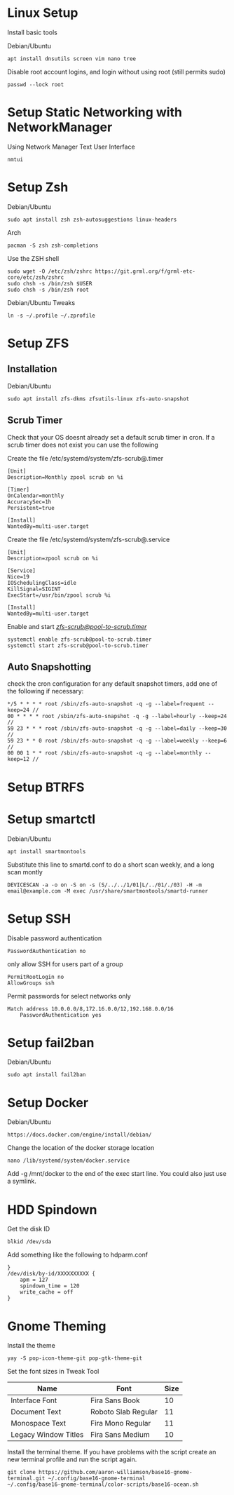 # Linux Setup

Install basic tools

Debian/Ubuntu

    apt install dnsutils screen vim nano tree

Disable root account logins, and login without using root (still permits sudo)

    passwd --lock root

# Setup Static Networking with NetworkManager

Using Network Manager Text User Interface

    nmtui

# Setup Zsh

Debian/Ubuntu

    sudo apt install zsh zsh-autosuggestions linux-headers

Arch

    pacman -S zsh zsh-completions

Use the ZSH shell

    sudo wget -O /etc/zsh/zshrc https://git.grml.org/f/grml-etc-core/etc/zsh/zshrc
    sudo chsh -s /bin/zsh $USER
    sudo chsh -s /bin/zsh root

Debian/Ubuntu Tweaks

    ln -s ~/.profile ~/.zprofile


# Setup ZFS
## Installation

Debian/Ubuntu

    sudo apt install zfs-dkms zfsutils-linux zfs-auto-snapshot

## Scrub Timer

Check that your OS doesnt already set a default scrub timer in cron. If a scrub timer does not exist you can use the following

Create the file /etc/systemd/system/zfs-scrub@.timer

    [Unit]
    Description=Monthly zpool scrub on %i

    [Timer]
    OnCalendar=monthly
    AccuracySec=1h
    Persistent=true

    [Install]
    WantedBy=multi-user.target

Create the file /etc/systemd/system/zfs-scrub@.service

    [Unit]
    Description=zpool scrub on %i

    [Service]
    Nice=19
    IOSchedulingClass=idle
    KillSignal=SIGINT
    ExecStart=/usr/bin/zpool scrub %i

    [Install]
    WantedBy=multi-user.target

Enable and start *zfs-scrub@pool-to-scrub.timer*

    systemctl enable zfs-scrub@pool-to-scrub.timer
    systemctl start zfs-scrub@pool-to-scrub.timer

## Auto Snapshotting

check the cron configuration for any default snapshot timers, add one of the following if necessary:

    */5 * * * * root /sbin/zfs-auto-snapshot -q -g --label=frequent --keep=24 //
    00 * * * * root /sbin/zfs-auto-snapshot -q -g --label=hourly --keep=24 //
    59 23 * * * root /sbin/zfs-auto-snapshot -q -g --label=daily --keep=30 //
    59 23 * * 0 root /sbin/zfs-auto-snapshot -q -g --label=weekly --keep=6 //
    00 00 1 * * root /sbin/zfs-auto-snapshot -q -g --label=monthly --keep=12 //

# Setup BTRFS

# Setup smartctl

Debian/Ubuntu

    apt install smartmontools

Substitute this line to smartd.conf to do a short scan weekly, and a long scan montly

    DEVICESCAN -a -o on -S on -s (S/../../1/01|L/../01/./03) -H -m email@example.com -M exec /usr/share/smartmontools/smartd-runner

# Setup SSH

Disable password authentication

    PasswordAuthentication no

only allow SSH for users part of a group

    PermitRootLogin no
    AllowGroups ssh

Permit passwords for select networks only 

    Match address 10.0.0.0/8,172.16.0.0/12,192.168.0.0/16
        PasswordAuthentication yes

# Setup fail2ban

Debian/Ubuntu

    sudo apt install fail2ban


# Setup Docker

Debian/Ubuntu

    https://docs.docker.com/engine/install/debian/

Change the location of the docker storage location

    nano /lib/systemd/system/docker.service

Add -g /mnt/docker to the end of the exec start line. You could also just use a symlink.

# HDD Spindown

Get the disk ID

    blkid /dev/sda

Add something like the following to hdparm.conf

    }
    /dev/disk/by-id/XXXXXXXXXX {
        apm = 127
        spindown_time = 120
        write_cache = off
    }

# Gnome Theming

Install the theme

    yay -S pop-icon-theme-git pop-gtk-theme-git

Set the font sizes in Tweak Tool

| Name                 | Font                | Size |
| -------------------- | ------------------- | ---- |
| Interface Font       | Fira Sans Book      | 10   |
| Document Text        | Roboto Slab Regular | 11   |
| Monospace Text       | Fira Mono Regular   | 11   |
| Legacy Window Titles | Fira Sans Medium    | 10   |

Install the terminal theme. If you have problems with the script create an new terminal profile and run the script again.

    git clone https://github.com/aaron-williamson/base16-gnome-terminal.git ~/.config/base16-gnome-terminal
    ~/.config/base16-gnome-terminal/color-scripts/base16-ocean.sh

